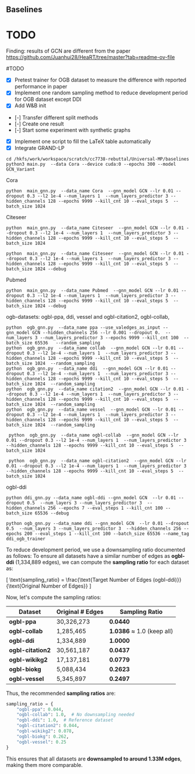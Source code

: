 ## Baselines 
# TODO 
Finding: results of GCN are different from the paper https://github.com/Juanhui28/HeaRT/tree/master?tab=readme-ov-file 


#TODO 
- [x] Pretest trainer for OGB dataset to measure the difference with reported performance in paper
- [x] Implement one random sampling method to reduce development period for OGB dataset except DDI
- [X] Add W&B init
- [-] Transfer different split methods
- [-] Create one result
- [-] Start some experiment with synthetic graphs
- [x] Implement one script to fill the LaTeX table automatically
- [x] Integrate GRAND-LP

```
cd /hkfs/work/workspace/scratch/cc7738-rebuttal/Universal-MP/baselines
python3 main.py  --data Cora --device cuda:0 --epochs 300 --model GCN_Variant 
```

Cora
```
python  main_gnn.py  --data_name Cora  --gnn_model GCN --lr 0.01 --dropout 0.3 --l2 1e-4 --num_layers 1  --num_layers_predictor 3 --hidden_channels 128 --epochs 9999 --kill_cnt 10 --eval_steps 5  --batch_size 1024
```


Citeseer 
```
python  main_gnn.py  --data_name Citeseer  --gnn_model GCN --lr 0.01 --dropout 0.3 --l2 1e-4 --num_layers 1  --num_layers_predictor 3 --hidden_channels 128 --epochs 9999 --kill_cnt 10 --eval_steps 5  --batch_size 1024 
```
``` tested
python  main_gnn.py  --data_name Citeseer  --gnn_model GCN --lr 0.01 --dropout 0.3 --l2 1e-4 --num_layers 1  --num_layers_predictor 3 --hidden_channels 128 --epochs 9999 --kill_cnt 10 --eval_steps 5  --batch_size 1024 --debug 
```


Pubmed
```
python  main_gnn.py  --data_name Pubmed  --gnn_model GCN --lr 0.01 --dropout 0.3 --l2 1e-4 --num_layers 1  --num_layers_predictor 3 --hidden_channels 128 --epochs 9999 --kill_cnt 10 --eval_steps 5  --batch_size 1024 --debug
```

ogb-datasets:  ogbl-ppa, ddi, vessel and ogbl-citation2, ogbl-collab, 
``` #DEBUG 
python  ogb_gnn.py  --data_name ppa --use_valedges_as_input --gnn_model GCN --hidden_channels 256 --lr 0.001 --dropout 0.  --num_layers 3 --num_layers_predictor 3 --epochs 9999 --kill_cnt 100  --batch_size 65536   --random_sampling
python  ogb_gnn.py  --data_name collab  --gnn_model GCN --lr 0.01 --dropout 0.3 --l2 1e-4 --num_layers 1  --num_layers_predictor 3 --hidden_channels 128 --epochs 9999 --kill_cnt 10 --eval_steps 5  --batch_size 1024  --random_sampling
python  ogb_gnn.py  --data_name ddi  --gnn_model GCN --lr 0.01 --dropout 0.3 --l2 1e-4 --num_layers 1  --num_layers_predictor 3 --hidden_channels 128 --epochs 9999 --kill_cnt 10 --eval_steps 5  --batch_size 1024  --random_sampling
python  ogb_gnn.py  --data_name citation2  --gnn_model GCN --lr 0.01 --dropout 0.3 --l2 1e-4 --num_layers 1  --num_layers_predictor 3 --hidden_channels 128 --epochs 9999 --kill_cnt 10 --eval_steps 5  --batch_size 1024  --random_sampling
python  ogb_gnn.py  --data_name vessel  --gnn_model GCN --lr 0.01 --dropout 0.3 --l2 1e-4 --num_layers 1  --num_layers_predictor 3 --hidden_channels 128 --epochs 9999 --kill_cnt 10 --eval_steps 5  --batch_size 1024  --random_sampling

```

```
 python  ogb_gnn.py  --data_name ogbl-collab  --gnn_model GCN --lr 0.01 --dropout 0.3 --l2 1e-4 --num_layers 1  --num_layers_predictor 3 --hidden_channels 128 --epochs 9999 --kill_cnt 10 --eval_steps 5  --batch_size 1024 
```
```
 python  ogb_gnn.py  --data_name ogbl-citation2  --gnn_model GCN --lr 0.01 --dropout 0.3 --l2 1e-4 --num_layers 1  --num_layers_predictor 3 --hidden_channels 128 --epochs 9999 --kill_cnt 10 --eval_steps 5  --batch_size 1024 
```

ogbl-ddi
```
python ddi_gnn.py --data_name ogbl-ddi --gnn_model GCN  --lr 0.01 --dropout 0.5  --num_layers 3 --num_layers_predictor 3  --hidden_channels 256 --epochs 7 --eval_steps 1 --kill_cnt 100 --batch_size 65536 --debug
```

```
python ogb_gnn.py --data_name ddi --gnn_model GCN  --lr 0.01 --dropout 0.5  --num_layers 3 --num_layers_predictor 3  --hidden_channels 256 --epochs 200 --eval_steps 1 --kill_cnt 100 --batch_size 65536 --name_tag ddi_ogb_trainer 
```


To reduce development period, we use a downsampling ratio documented as follows: 
To ensure all datasets have a similar number of edges as **ogbl-ddi** (1,334,889 edges), we can compute the **sampling ratio** for each dataset as:  

\[
\text{sampling\_ratio} = \frac{\text{Target Number of Edges (ogbl-ddi)}}{\text{Original Number of Edges}}
\]

Now, let's compute the sampling ratios:  

| Dataset           | Original # Edges | Sampling Ratio |
|------------------|----------------|----------------|
| **ogbl-ppa**      | 30,326,273      | **0.0440** |
| **ogbl-collab**   | 1,285,465       | **1.0386** ≈ 1.0 (keep all) |
| **ogbl-ddi**      | 1,334,889       | **1.0000** |
| **ogbl-citation2** | 30,561,187     | **0.0437** |
| **ogbl-wikikg2**  | 17,137,181      | **0.0779** |
| **ogbl-biokg**    | 5,088,434       | **0.2623** |
| **ogbl-vessel**   | 5,345,897       | **0.2497** |

Thus, the recommended **sampling ratios** are:  

```python
sampling_ratio = {
    "ogbl-ppa": 0.044,
    "ogbl-collab": 1.0,  # No downsampling needed
    "ogbl-ddi": 1.0,  # Reference dataset
    "ogbl-citation2": 0.044,
    "ogbl-wikikg2": 0.078,
    "ogbl-biokg": 0.262,
    "ogbl-vessel": 0.25
}
```

This ensures that all datasets are **downsampled to around 1.33M edges**, making them more comparable. 